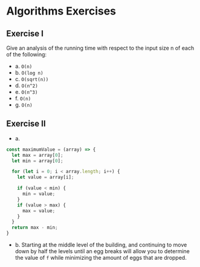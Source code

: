 # Algorithms Exercises

## Exercise I

Give an analysis of the running time with respect to the input size n of each of the following:

- a. `O(n)`
- b. `O(log n)`
- c. `O(sqrt(n))`
- d. `O(n^2)`
- e. `O(n^3)`
- f. `O(n)`
- g. `O(n)`

## Exercise II

- a. 
```js
const maximumValue = (array) => {
  let max = array[0];
  let min = array[0];

  for (let i = 0; i < array.length; i++) {
    let value = array[i];

    if (value < min) {
      min = value;
    }
    if (value > max) {
      max = value;
    }
  }
  return max - min;
}
```

- b. Starting at the middle level of the building, and continuing to move down by half the levels until an egg breaks will allow you to determine the value of `f` while minimizing the amount of eggs that are dropped.

